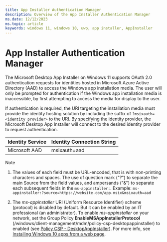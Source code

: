 ```yaml
---
title: App Installer Authentication Manager
description: Overview of the App Installer Authentication Manager
ms.date: 12/12/2023
ms.topic: article
keywords: windows 11, windows 10, uwp, app installer, AppInstaller
---
```


# App Installer Authentication Manager

The Microsoft Desktop App Installer on Windows 11 supports OAuth 2.0 authentication requests for identities hosted in Microsoft Azure Active Directory (AAD) to access the Windows app installation media. The user will only be prompted for authentication if the Windows app installation media is inaccessible, by first attempting to access the media for display to the user. 

If authentication is required, the URI targeting the installation media must provide the identity hosting solution by including the suffix of `?msixauth=<identity provider>` to the URI. By specifying the identity provider, the Microsoft Desktop App Installer will connect to the desired identity provider to request authentication.

| Identity Service  | Identity Connection String  |
|-------------------|-----------------------------|
| Microsoft AAD     | msixauth=aad                |

> [!Note]
> 1.  The values of each field must be URL-encoded, that is with non-printing characters and spaces. The use of question mark ("?") to separate the main Source from the field values, and ampersands ("&") to separate each subsequent fields in the `ms-appinstaller:`.
>     Example: `ms-appinstaller:?source=https://website.com/app.msix&msixauth=aad`
> 
> 3. The *ms-appinstaller* URI (Uniform Resource Identifier) scheme (protocol) is disabled by default. But it can be enabled by an IT professional (an administrator). To enable *ms-appinstaller* on your network, set the Group Policy **EnableMSAppInstallerProtocol** (/windows/client-management/mdm/policy-csp-desktopappinstaller) to enabled (see [Policy CSP - DesktopAppInstaller](/windows/client-management/mdm/policy-csp-desktopappinstaller#enablemsappinstallerprotocol)). For more info, see [Installing Windows 10 apps from a web page](/windows/msix/app-installer/installing-windows10-apps-web).
